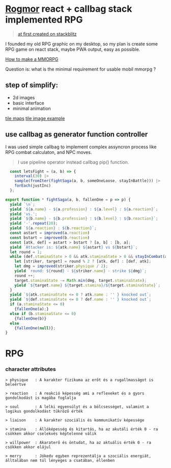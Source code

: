 # [Rogmor](https://rogmor.vercel.app/) react + callbag stack implemented RPG
> [at first created on stackblitz](stackblitz.com/edit/rogmor)

I founded my old RPG graphic on my desktop, so my plan is create some RPG 
game on react stack, maybe PWA output, easy as possible.

[How to make a MMORPG](https://noobtuts.com/articles/how-to-make-a-mmorpg)

Question is: what is the minimal requirement for usable mobil mmorpg ?

## step of simplify:
  - 2d images
  - basic interface
  - minimal animation

[tile maps](https://developer.mozilla.org/en-US/docs/Games/Techniques/Tilemaps)
[tile image example](https://media.prod.mdn.mozit.cloud/attachments/2015/10/06/11697/40b391b2f58425eb78ddd0660fb8fb2e/tile_atlas.png)

## use callbag as generator function controller
I was used simple callbag to implement complex assyncron process like RPG combat calculaton, and NPC moves.
> I use pipeline operator instead callbag pip() function.

```js
  const letsFight = (a, b) => {
    interval(30) |>
    sample(fromIter(fightSaga(a, b, someOneLoose, stayInBattle))) |>
    forEach(justInc)
  };
```

```js
export function * fightSaga(a, b, fallenOne = p => p) {
  yield `\n`;
  yield `${a.name} - ${a.profession} : ${a.level} : ${a.reaction}`;
  yield 'vs.';
  yield `${b.name} - ${b.profession} : ${b.level} : ${b.reaction}`;
  yield '-'.repeat(20);
  yield `${a.reaction} : ${b.reaction}`;
  const astart = improved(a.reaction) 
  const bstart = improved(b.reaction)
  const [atk, def] = astart > bstart ? [a, b] : [b, a];
  yield `Attacker is: ${atk.name} ${astart} vs ${bstart}`;
  let round = 1;
  while (def.staminaState > 0 && atk.staminaState > 0 && stayInCombat(a) && stayInCombat(b)) {
    let [striker, target] = round % 2 ? [atk, def] : [def, atk];
    let dmg = improved(striker.physique / 2);
    yield `round: ${round} - ${striker.name} - strike ${dmg}`;
    round ++;
    target.staminaState -= Math.min(dmg, target.staminaState);
    yield `${target.name} ${target.stamina}/${target.staminaState}`;
  }
  yield `${atk.staminaState <= 0 ? atk.name : '' } knocked out`;
  yield `${def.staminaState <= 0 ? def.name : '' } knocked out`;
  if (a.staminaState <= 0) 
    {fallenOne(a);}
  else if (b.staminaState <= 0) 
    {fallenOne(b)}
  else 
    {fallenOne(null)};
}
```

# RPG

### character attributes

    > physique   : A karakter fizikuma az erőt és a rugallmasságot is beleértve

    > reaction   : A reakció képesség ami a reflexeket és a gyors gondolkodást is magába foglalja

    > soul       : A lelki egyensúlyt és a bölcsességet, valamint a logikus gondolkodást tükröző érték

    > liaison    : A karakter szociális és kommunikatív képessége

    > stamina    : Állóképesség és kitartás, ha az akutáli érték 0 - ra csökken akkor cselekvés képtelenné válik

    > willpower  : Akaraterő és öntudat, ha az aktuális érték 0 - ra csökken akkor elájul

    > merry      : Jókedv egyben reprezentálja a szociális energiát, álltalában nem túl lényeges a csatában, ellenben 
